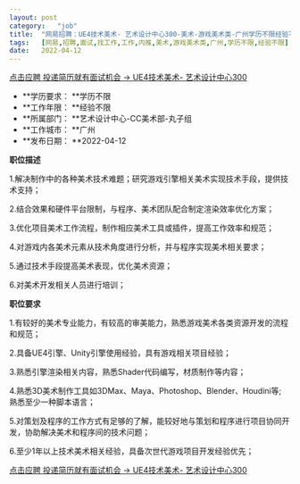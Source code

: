 ```yaml
---
layout:	post
category:	"job"
title:	"网易招聘：UE4技术美术- 艺术设计中心300-美术-游戏美术类-广州学历不限经验不限"
tags:	[网易,招聘,面试,找工作,工作,内推,美术,游戏美术类,广州,学历不限,经验不限]
date:	2022-04-12
---
```


[点击应聘 投递简历就有面试机会 ->  UE4技术美术- 艺术设计中心300](http://mobile.bole.netease.com/bole/boleDetail?id=31138&employeeId=346f03c3cda5f04c&key=all)



- **学历要求： **学历不限
- **工作年限： **经验不限
- **所属部门： **艺术设计中心-CC美术部-丸子组
- **工作城市： **广州
- **发布日期： **2022-04-12



**职位描述**

1.解决制作中的各种美术技术难题；研究游戏引擎相关美术实现技术手段，提供技术支持；

2.结合效果和硬件平台限制，与程序、美术团队配合制定渲染效率优化方案；

3.优化项目美术工作流程，制作相应美术工具或插件，提高工作效率和规范； 

4.对游戏内各美术元素从技术角度进行分析，并与程序实现美术相关要求； 

5.通过技术手段提高美术表现，优化美术资源； 

6.对美术开发相关人员进行培训； 







**职位要求**

1.有较好的美术专业能力，有较高的审美能力，熟悉游戏美术各类资源开发的流程和规范；

2.具备UE4引擎、Unity引擎使用经验，具有游戏相关项目经验； 

3.熟悉引擎渲染相关内容，熟悉Shader代码编写，材质制作等内容； 

4.熟悉3D美术制作工具如3DMax、Maya、Photoshop、Blender、Houdini等; 熟悉至少一种脚本语言； 

5.对策划及程序的工作方式有足够的了解，能较好地与策划和程序进行项目协同开发，协助解决美术和程序间的技术问题； 

6.至少1年以上技术美术相关经验，具备次世代游戏项目开发经验优先；





[点击应聘 投递简历就有面试机会 ->  UE4技术美术- 艺术设计中心300](http://mobile.bole.netease.com/bole/boleDetail?id=31138&employeeId=346f03c3cda5f04c&key=all)